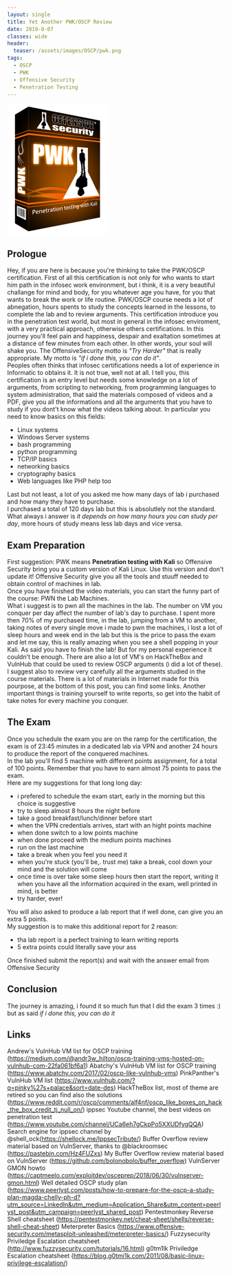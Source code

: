 ```yaml
---
layout: single
title: Yet Another PWK/OSCP Review
date: 2019-8-07
classes: wide
header:
  teaser: /assets/images/OSCP/pwk.png
tags:
  - OSCP
  - PWK
  - Offensive Security
  - Penetration Testing
--- 
```

![](/assets/images/OSCP/pwk.png)

## Prologue
Hey, if you are here is because you're thinking to take the PWK/OSCP certification.
First of all this certification is not only for who wants to start him path in the infosec work environment, but i think, it is a very beautiful challange for mind and body, for you whatever age you have, for you that wants to break the work or life routine.
PWK/OSCP course needs a lot of abnegation, hours spents to study the concepts learned in the lessons, to complete the lab and to review arguments.
This certification introduce you in the penetration test world, but most in general in the infosec enviroment, with a very practical approach, otherwise others certifications.
In this journey you'll feel pain and happiness, despair and exaltation sometimes at a distance of few minutes from each other. In other words, your soul will shake you.
The OffensiveSecurity motto is *"Try Harder"* that is really appropriate. My motto is *"if i done this, you can do it"*.<br>
Peoples often thinks that infosec certifications needs a lot of experience in Informatic to obtains it. It is not true, well not at all.
I tell you, this certification is an entry level but needs some knowledge on a lot of arguments, from scripting to networking, from programming languages to system administration, that said the materials composed of videos and a PDF, give you all the informations and all the arguments that you have to study if you dont't know what the videos talking about.
In particular you need to know basics on this fields:
- Linux systems
- Windows Server systems
- bash programming
- python programming
- TCP/IP basics
- networking basics
- cryptography basics
- Web languages like PHP help too

Last but not least, a lot of you asked me how many days of lab i purchased and how many they have to purchase.<br>
I purchased a total of 120 days lab but this is absolutlely not the standard. What always i answer is *it depends on how many hours you can study per day*, more hours of study means less lab days and vice versa. 

## Exam Preparation
First suggestion: PWK means **Penetration testing with Kali** so Offensive Security bring you a custom version of Kali Linux.
Use this version and don't update it! Offensive Security give you all the tools and stuuff needed to obtain control of machines in lab.<br>
Once you have finished the video materials, you can start the funny part of the course: PWN the Lab Machines.<br>
What i suggest is to pwn all the machines in the lab. The number on VM you conquer per day affect the number of lab's day to purchase.
I spent more then 70% of my purchased time, in the lab, jumping from a VM to another, taking notes of every single move i made to pwn the machines, i lost a lot of sleep hours and week end in the lab but this is the price to pass the exam and let me say, this is really amazing when you see a shell popping in your Kali.
As said you have to finish the lab! But for my personal experience it couldn't be enough. There are also a lot of VM's on HackTheBox and VulnHub that could be used to review OSCP arguments (i did a lot of these). I suggest also to review very carefully all the arguments studied in the course materials. There is a lot of materials in Internet made for this pourpose, at the bottom of this post, you can find some links.
Another important things is training yourself to write reports, so get into the habit of take notes for every machine you conquer.

## The Exam
Once you schedule the exam you are on the ramp for the certification, the exam is of 23:45 minutes in a dedicated lab via VPN and another 24 hours to produce the report of the conquered machines.<br>
In the lab you'll find 5 machine with different points assignment, for a total of 100 points. Remember that you have to earn almost 75 points to pass the exam.<br>
Here are my suggestions for that long long day:
- i prefered to schedule the exam start, early in the morning but this choice is suggestive
- try to sleep almost 8 hours the night before
- take a good breakfast/lunch/dinner before start
- when the VPN credentials arrives, start with an hight points machine
- when done switch to a low points machine
- when done proceed with the medium points machines
- run on the last machine
- take a break when you feel you need it
- when you're stuck (you'll be,. trust me) take a break, cool down your mind and the solution will come
- once time is over take some sleep hours then start the report, writing it when you have all the information acquired in the exam, well printed in mind, is better
- try harder, ever!

You will also asked to produce a lab report that if well done, can give you an extra 5 points.<br>
My suggestion is to make this additional report for 2 reason:
- tha lab report is a perfect training to learn writing reports
- 5 extra points could literally save your ass

Once finished submit the report(s) and wait with the answer email from Offensive Security

## Conclusion
The journey is amazing, i found it so much fun that I did the exam 3 times :) but as said *if i done this, you can do it*


## Links
Andrew's VulnHub VM list for OSCP training (https://medium.com/@andr3w_hilton/oscp-training-vms-hosted-on-vulnhub-com-22fa061bf6a1)
Abatchy's VulnHub VM list for OSCP training (https://www.abatchy.com/2017/02/oscp-like-vulnhub-vms)
PinkPanther's VulnHub VM list (https://www.vulnhub.com/?q=pinky%27s+palace&sort=date-des)
HackTheBox list, most of theme are retired so you can find also the solutions (https://www.reddit.com/r/oscp/comments/alf4nf/oscp_like_boxes_on_hack_the_box_credit_tj_null_on/)
ippsec Youtube channel, the best videos on penetration test (https://www.youtube.com/channel/UCa6eh7gCkpPo5XXUDfygQQA)
Search engine for ippsec channel by @shell_ock(https://shellock.me/IppsecTribute/)
Buffer Overflow review material based on VulnServer, thanks to @blackroomsec (https://pastebin.com/Hz4FUZxs)
My Buffer Overflow review material based on VulnServer (https://github.com/bolonobolo/buffer_overflow)
VulnServer GMON howto (https://captmeelo.com/exploitdev/osceprep/2018/06/30/vulnserver-gmon.html)
Well detailed OSCP study plan (https://www.peerlyst.com/posts/how-to-prepare-for-the-oscp-a-study-plan-magda-chelly-ph-d?utm_source=LinkedIn&utm_medium=Application_Share&utm_content=peerlyst_post&utm_campaign=peerlyst_shared_post)
Pentestmonkey Reverse Shell cheatsheet (https://pentestmonkey.net/cheat-sheet/shells/reverse-shell-cheat-sheet)
Meterpreter Basics (https://www.offensive-security.com/metasploit-unleashed/meterpreter-basics/)
Fuzzysecurity Priviledge Escalation cheatsheet (http://www.fuzzysecurity.com/tutorials/16.html)
g0tm1lk Priviledge Escalation cheatsheet (https://blog.g0tmi1k.com/2011/08/basic-linux-privilege-escalation/)
